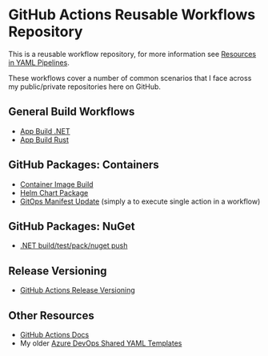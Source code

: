 # GitHub Actions Reusable Workflows Repository

This is a reusable workflow repository, for more information see [Resources in YAML Pipelines](https://docs.github.com/en/actions/using-workflows/reusing-workflows).

These workflows cover a number of common scenarios that I face across my public/private repositories here on GitHub.

## General Build Workflows

- [App Build .NET](.github/workflows/app-build-dotnet.yml)
- [App Build Rust](.github/workflows/app-build-rust.yml)

## GitHub Packages: Containers

- [Container Image Build](.github/workflows/container-image-build.yml)
- [Helm Chart Package](.github/workflows/helm-chart-package.yml)
- [GitOps Manifest Update](.github/workflows/gha-gitops-manifest-update.yml) (simply a to execute single action in a workflow)

## GitHub Packages: NuGet

- [.NET build/test/pack/nuget push](.github/workflows/dotnet-publish-nuget.yml)

## Release Versioning

- [GitHub Actions Release Versioning](.github/workflows/gha-release-versioning.yml)

## Other Resources

- [GitHub Actions Docs](https://docs.github.com/en/actions)
- My older [Azure DevOps Shared YAML Templates](https://github.com/f2calv/CasCap.YAMLTemplates)
